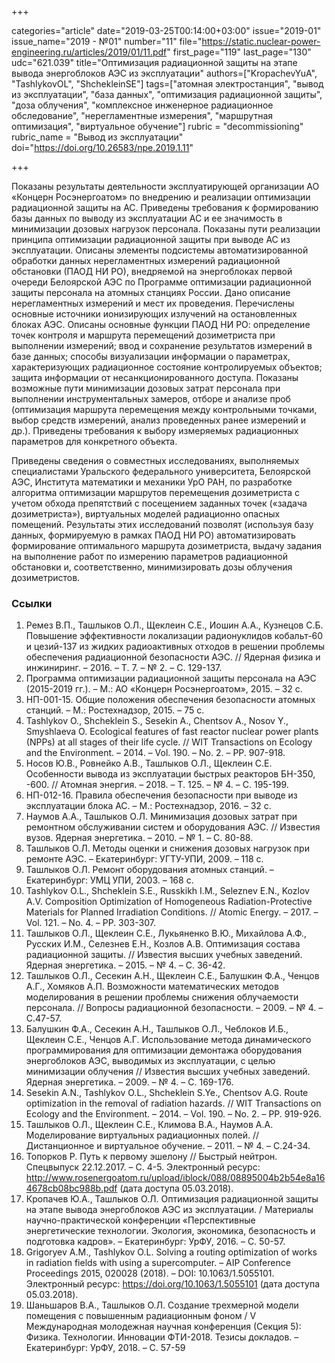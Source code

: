 +++

categories="article"
date="2019-03-25T00:14:00+03:00"
issue="2019-01"
issue_name="2019 - №01"
number="11"
file="https://static.nuclear-power-engineering.ru/articles/2019/01/11.pdf"
first_page="119"
last_page="130"
udc="621.039"
title="Оптимизация радиационной защиты на этапе вывода энергоблоков АЭС из эксплуатации"
authors=["KropachevYuA", "TashlykovOL", "ShchekleinSE"]
tags=["атомная электростанция", "вывод из эксплуатации", "база данных", "оптимизация радиационной защиты", "доза облучения", "комплексное инженерное радиационное обследование", "нерегламентные измерения", "маршрутная оптимизация", "виртуальное обучение"]
rubric = "decommissioning"
rubric_name = "Вывод из эксплуатации"
doi="https://doi.org/10.26583/npe.2019.1.11"

+++

Показаны результаты деятельности эксплуатирующей организации АО «Концерн Росэнергоатом» по внедрению и реализации оптимизации радиационной защиты на АС. Приведены требования к формированию базы данных по выводу из эксплуатации АС и ее значимость в минимизации дозовых нагрузок персонала. Показаны пути реализации принципа оптимизации радиационной защиты при выводе АС из эксплуатации. Описаны элементы подсистемы автоматизированной обработки данных нерегламентных измерений радиационной обстановки (ПАОД НИ РО), внедряемой на энергоблоках первой очереди Белоярской АЭС по Программе оптимизации радиационной защиты персонала на атомных станциях России. Дано описание нерегламентных измерений и мест их проведения. Перечислены основные источники ионизирующих излучений на остановленных блоках АЭС. Описаны основные функции ПАОД НИ РО: определение точек контроля и маршрута перемещений дозиметриста при выполнении измерений; ввод и сохранение результатов измерений в базе данных; способы визуализации информации о параметрах, характеризующих радиационное состояние контролируемых объектов; защита информации от несанкционированного доступа. Показаны возможные пути минимизации дозовых затрат персонала при выполнении инструментальных замеров, отборе и анализе проб (оптимизация маршрута перемещения между контрольными точками, выбор средств измерений, анализ проведенных ранее измерений и др.). Приведены требования к выбору измеряемых радиационных параметров для конкретного объекта.

Приведены сведения о совместных исследованиях, выполняемых специалистами Уральского федерального университета, Белоярской АЭС, Института математики и механики УрО РАН, по разработке алгоритма оптимизации маршрутов перемещения дозиметриста с учетом обхода препятствий с посещением заданных точек («задача дозиметриста»), виртуальных моделей радиационно опасных помещений. Результаты этих исследований позволят (используя базу данных, формируемую в рамках ПАОД НИ РО) автоматизировать формирование оптимального маршрута дозиметриста, выдачу задания на выполнение работ по измерению параметров радиационной обстановки и, соответственно, минимизировать дозы облучения дозиметристов.

### Ссылки

1. Ремез В.П., Ташлыков О.Л., Щеклеин С.Е., Иошин А.А., Кузнецов С.Б. Повышение эффективности локализации радионуклидов кобальт-60 и цезий-137 из жидких радиоактивных отходов в решении проблемы обеспечения радиационной безопасности АЭС. // Ядерная физика и инжиниринг. – 2016. – Т. 7. – № 2. – С. 129-137.
2. Программа оптимизации радиационной защиты персонала на АЭС (2015-2019 гг.). – М.: АО «Концерн Росэнергоатом», 2015. – 32 с.
3. НП-001-15. Общие положения обеспечения безопасности атомных станций. – М.: Ростехнадзор, 2015. – 75 с.
4. Tashlykov O., Shcheklein S., Sesekin A., Chentsov A., Nosov Y., Smyshlaeva O. Ecological features of fast reactor nuclear power plants (NPPs) at all stages of their life cycle. // WIT Transactions on Ecology and the Environment. – 2014. – Vol. 190. – No. 2. – PP. 907-918.
5. Носов Ю.В., Ровнейко А.В., Ташлыков О.Л., Щеклеин С.Е. Особенности вывода из эксплуатации быстрых реакторов БН-350, -600. // Атомная энергия. – 2018. – Т. 125. – № 4. – С. 195-199.
6. НП-012-16. Правила обеспечения безопасности при выводе из эксплуатации блока АС. – М.: Ростехнадзор, 2016. – 32 с.
7. Наумов А.А., Ташлыков О.Л. Минимизация дозовых затрат при ремонтном обслуживании систем и оборудования АЭС. // Известия вузов. Ядерная энергетика. – 2010. – № 1. – С. 80-88.
8. Ташлыков О.Л. Методы оценки и снижения дозовых нагрузок при ремонте АЭС. – Екатеринбург: УГТУ-УПИ, 2009. – 118 с.
9. Ташлыков О.Л. Ремонт оборудования атомных станций. – Екатеринбург: УМЦ УПИ, 2003. – 168 с.
10. Tashlykov O.L., Shcheklein S.E., Russkikh I.M., Seleznev E.N., Kozlov A.V. Composition Optimization of Homogeneous Radiation-Protective Materials for Planned Irradiation Conditions. // Atomic Energy. – 2017. – Vol. 121. – No. 4. – РР. 303-307.
11. Ташлыков О.Л., Щеклеин С.Е., Лукьяненко В.Ю., Михайлова А.Ф., Русских И.М., Селезнев Е.Н., Козлов А.В. Оптимизация состава радиационной защиты. // Известия высших учебных заведений. Ядерная энергетика. – 2015. – № 4. – С. 36-42.
12. Ташлыков О.Л., Сесекин А.Н., Щеклеин С.Е., Балушкин Ф.А., Ченцов А.Г., Хомяков А.П. Возможности математических методов моделирования в решении проблемы снижения облучаемости персонала. // Вопросы радиационной безопасности. – 2009. – № 4. – С.47-57.
13. Балушкин Ф.А., Сесекин А.Н., Ташлыков О.Л., Чеблоков И.Б., Щеклеин С.Е., Ченцов А.Г. Использование метода динамического программирования для оптимизации демонтажа оборудования энергоблоков АЭС, выводимых из эксплуатации, с целью минимизации облучения // Известия высших учебных заведений. Ядерная энергетика. – 2009. – № 4. – С. 169-176.
14. Sesekin A.N., Tashlykov O.L., Shcheklein S.Ye., Chentsov A.G. Route optimization in the removal of radiation hazards. // WIT Transactions on Ecology and the Environment. – 2014. – Vol. 190. – No. 2. – PP. 919-926.
15. Ташлыков О.Л., Щеклеин С.Е., Климова В.А., Наумов А.А. Моделирование виртуальных радиационных полей. // Дистанционное и виртуальное обучение. – 2011. – № 4. – С.24-34.
16. Топорков Р. Путь к первому эшелону // Быстрый нейтрон. Спецвыпуск 22.12.2017. – С. 4-5. Электронный ресурс: http://www.rosenergoatom.ru/upload/iblock/088/08895004b2b54e8a164678cb08bc988b.pdf (дата доступа 05.03.2018).
17. Кропачев Ю.А., Ташлыков О.Л. Оптимизация радиационной защиты на этапе вывода энергоблоков АЭС из эксплуатации. / Материалы научно-практической конференции «Перспективные энергетические технологии. Экология, экономика, безопасность и подготовка кадров». – Екатеринбург: УрФУ, 2016. – С. 50-57.
18. Grigoryev A.M., Tashlykov O.L. Solving a routing optimization of works in radiation fields with using a supercomputer. – AIP Conference Proceedings 2015, 020028 (2018). – DOI: 10.1063/1.5055101. Электронный ресурс: https://doi.org/10.1063/1.5055101 (дата доступа 05.03.2018).
19. Шаньшаров В.А., Ташлыков О.Л. Создание трехмерной модели помещения с повышенным радиационным фоном / V Международная молодежная научная конференция (Секция 5): Физика. Технологии. Инновации ФТИ-2018. Тезисы докладов. – Екатеринбург: УрФУ, 2018. – С. 57-59